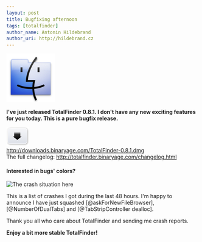 ```yaml
---
layout: post
title: Bugfixing afternoon
tags: [totalfinder]
author_name: Antonin Hildebrand
author_uri: http://hildebrand.cz
---
```


<img src="/shared/img/icons/totalfinder-128.png" class="intro-icon"/>

**I've just released TotalFinder 0.8.1. I don't have any new exciting features for you today. This is a pure bugfix release.**

<div class="blog-download">
  <a class="download-link" href="http://downloads.binaryage.com/TotalFinder-0.8.1.dmg"><img src="/shared/img/small-download-button.png"/><div>http://downloads.binaryage.com/TotalFinder-0.8.1.dmg</div></a>
  <div class="download-note">The full changelog: <a href="http://totalfinder.binaryage.com/changelog.html">http://totalfinder.binaryage.com/changelog.html</a></div>
</div>

#### Interested in bugs' colors?

<img class="blog-image" src="/images/totalfinder-bugs-in-08.png" title="The crash situation here">

This is a list of crashes I got during the last 48 hours. I'm happy to announce I have just squashed [@askForNewFileBrowser], [@NumberOfDualTabs] and [@TabStripController dealloc].

Thank you all who care about TotalFinder and sending me crash reports. 

**Enjoy a bit more stable TotalFinder!**